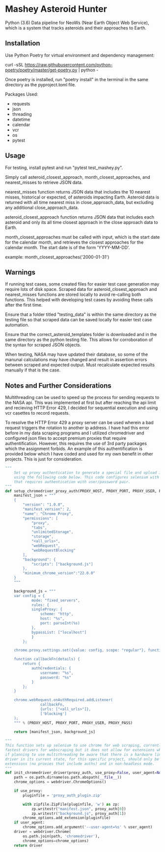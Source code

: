 # Mashey Asteroid Hunter

Python (3.6) Data pipeline for NeoWs (Near Earth Object Web Service), which is a system that tracks asteroids and their approaches to Earth.

## Installation

Use Python Poetry for virtual environment and dependency management:

curl -sSL https://raw.githubusercontent.com/python-poetry/poetry/master/get-poetry.py | python -

Once poetry is installed, run "poetry install" in the terminal in the same directory as the pyproject.toml file.

Packages Used:

- requests
- json
- threading
- datetime
- calendar
- vcr
- os
- pytest

## Usage

For testing, install pytest and run "pytest test_mashey.py".

Simply call asteroid_closest_approach, month_closest_approaches, and nearest_misses to retrieve JSON data. 

nearest_misses function returns JSON data that includes the 10 nearest misses, historical or expected, of asteroids impacting Earth. Asteroid data is returned with all time nearest miss in close_approach_data, but excluding any additional close_approach_data.

asteroid_closest_approach function returns JSON data that includes each asteroid and only its all time closest approach in the close approach data to Earth.

month_closest_approaches must be called with input, which is the start date for the calendar month, and retrieves the closest approaches for the calendar month. The start date is of the form 'YYYY-MM-DD'.

example: month_closest_approaches('2000-01-31')
                                               
## Warnings

If running test cases, some created files for easier test case generation may require lots of disk space. Scraped data for asteroid_closest_approach and nearest_misses functions are stored locally to avoid re-calling both functions. This helped with developing test cases by avoiding these calls after the first time.

Ensure that a folder titled "testing_data" is within the same directory as the testing file so that scraped data can be saved locally for easier test case automation.

Ensure that the correct_asteroid_templates folder is downloaded and in the same directory as the python testing file. This allows for corroboration of the syntax for scraped JSON objects.

When testing, NASA may have updated their database, so some of the manunal calculations may have changed and result in assertion errors between scraped and expected output. Must recalculate expected results manually if that is the case.

## Notes and Further Considerations
Multithreading can be used to speed up the process for sending requests to the NASA api. This was implemented at first but after reaching the api limit and recieving HTTP Error 429, I decided for sequential execution and using vcr casettes to record requests.

To resolve the HTTP Error 429 a proxy server can be used wherein a bad request triggers the rotation to another ip address. I have had this error before in my data scraping programs and I utilized chromedriver and configured json files to accept premium proxies that require authentification. However, this requires the use of 3rd party packages which the assignment forbids. An example of this authentification is provided below which I have coded and used for my own benefit in other projects. This is just for consideration.
```python
"""
    Set up proxy authentication to generate a special file and upload it to chromedriver dynamically 
    using the following code below. This code configures selenium with chromedriver to use HTTP proxy 
    that requires authentication with user/password pair.
"""
def setup_chromedriver_proxy_auth(PROXY_HOST, PROXY_PORT, PROXY_USER, PROXY_PASS):
    manifest_json = """
    {
        "version": "1.0.0",
        "manifest_version": 2,
        "name": "Chrome Proxy",
        "permissions": [
            "proxy",
            "tabs",
            "unlimitedStorage",
            "storage",
            "<all_urls>",
            "webRequest",
            "webRequestBlocking"
        ],
        "background": {
            "scripts": ["background.js"]
        },
        "minimum_chrome_version":"22.0.0"
    }
    """

    background_js = """
    var config = {
            mode: "fixed_servers",
            rules: {
            singleProxy: {
                scheme: "http",
                host: "%s",
                port: parseInt(%s)
            },
            bypassList: ["localhost"]
            }
        };

    chrome.proxy.settings.set({value: config, scope: "regular"}, function() {});

    function callbackFn(details) {
        return {
            authCredentials: {
                username: "%s",
                password: "%s"
            }
        };
    }

    chrome.webRequest.onAuthRequired.addListener(
                callbackFn,
                {urls: ["<all_urls>"]},
                ['blocking']
    );
    """ % (PROXY_HOST, PROXY_PORT, PROXY_USER, PROXY_PASS)

    return [manifest_json, background_js]
    
"""
This function sets up selenium to use chrome for web scraping, currently chrome driver is one of the
fastest drivers for webscraping but it does not allow for extensions while in headless mode. Therefore,
if planning to use multithreading be aware that there is a hardware limit due to non-headless mode. Chrome
driver in its current state, for this specific project, should only be used for headless mode without
extensions (no proxies that include auths) and in non-headless mode.
"""
def init_chromedriver_driver(proxy_auth, use_proxy=False, user_agent=None):
    path = os.path.dirname(os.path.abspath(__file__))
    chrome_options = webdriver.ChromeOptions()

    if use_proxy:
        pluginfile = 'proxy_auth_plugin.zip'

        with zipfile.ZipFile(pluginfile, 'w') as zp:
            zp.writestr("manifest.json", proxy_auth[0])
            zp.writestr("background.js", proxy_auth[1])
        chrome_options.add_extension(pluginfile)
    if user_agent:
        chrome_options.add_argument('--user-agent=%s' % user_agent)
    driver = webdriver.Chrome(
        os.path.join(path, 'chromedriver'),
        chrome_options=chrome_options)
    return driver
```
